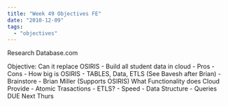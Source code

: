 ```yaml
---
title: "Week 49 Objectives FE"
date: "2010-12-09"
tags: 
  - "objectives"
---
```


Research Database.com

Objective: Can it replace OSIRIS - Build all student data in cloud - Pros - Cons - How big is OSIRIS - TABLES, Data, ETLS (See Bavesh after Brian) - Brainstore - Brian Miller (Supports OSIRIS) What Functionality does Cloud Provide - Atomic Trasactions - ETLS? - Speed - Data Structure - Queries DUE Next Thurs
